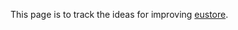This page is to track the ideas for improving [eustore](http://www.eucalyptus.com/docs/euca2ools/3.0/euca2ools-guide/eustore.html#eustore).
